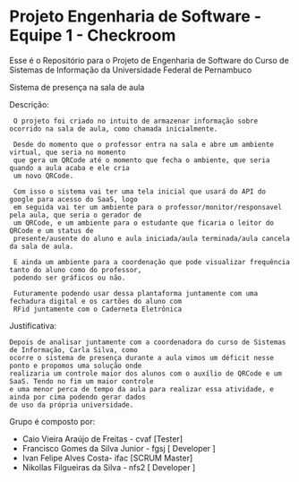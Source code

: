 # Projeto Engenharia de Software - Equipe 1 - Checkroom

Esse é o Repositório para o Projeto de Engenharia de Software do Curso de Sistemas de Informação da Universidade Federal de Pernambuco



Sistema de presença na sala de aula

Descrição:

     O projeto foi criado no intuito de armazenar informação sobre ocorrido na sala de aula, como chamada inicialmente. 
     
     Desde do momento que o professor entra na sala e abre um ambiente virtual, que seria no momento 
     que gera um QRCode até o momento que fecha o ambiente, que seria quando a aula acaba e ele cria
     um novo QRCode.
     
     Com isso o sistema vai ter uma tela inicial que usará do API do google para acesso do SaaS, logo 
     em seguida vai ter um ambiente para o professor/monitor/responsavel pela aula, que seria o gerador de
     um QRCode, e um ambiente para o estudante que ficaria o leitor do QRCode e um status de 
     presente/ausente do aluno e aula iniciada/aula terminada/aula cancela da sala de aula.
     
     E ainda um ambiente para a coordenação que pode visualizar frequência tanto do aluno como do professor, 
     podendo ser gráficos ou não.
     
     Futuramente podendo usar dessa plantaforma juntamente com uma fechadura digital e os cartões do aluno com 
     RFid juntamente com o Caderneta Eletrônica  
   
Justificativa: 
    
    Depois de analisar juntamente com a coordenadora do curso de Sistemas de Informação, Carla Silva, como
    ocorre o sistema de presença durante a aula vimos um déficit nesse ponto e propomos uma solução onde 
    realizaria um controle maior dos alunos com o auxílio de QRCode e um SaaS. Tendo no fim um maior controle 
    e uma menor perca de tempo da aula para realizar essa atividade, e ainda por cima podendo gerar dados 
    de uso da própria universidade.
    
    

    
Grupo é composto por:

  - Caio Vieira Araújo de Freitas - cvaf [Tester]
  - Francisco Gomes da Silva Junior - fgsj [ Developer ]
  - Ivan Felipe Alves Costa- ifac [SCRUM Master]
  - Nikollas Filgueiras da Silva - nfs2 [ Developer ]
